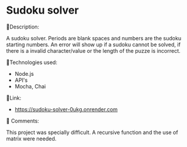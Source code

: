 # Sudoku solver

:page_facing_up:Description:

A sudoku solver. Periods are blank spaces and numbers are the sudoku starting numbers.
An error will show up if a sudoku cannot be solved, if there is a invalid character/value or the length of the puzze is incorrect.

:wrench:Technologies used:

- Node.js
- API's
- Mocha, Chai

:link:Link:

- https://sudoku-solver-0ukg.onrender.com

📝 Comments:

This project was specially difficult. A recursive function and the use of matrix were needed.
